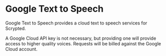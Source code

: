 # Google Text to Speech

Google Text to Speech provides a cloud text to speech services for Scrypted.

A Google Cloud API key is not necessary, but providing one will provide access to higher quality voices. Requests will be billed against the Google Cloud account.
